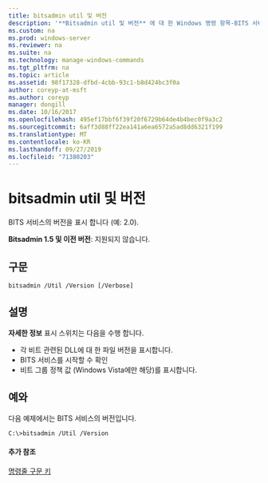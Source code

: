```yaml
---
title: bitsadmin util 및 버전
description: '**Bitsadmin util 및 버전** 에 대 한 Windows 명령 항목-BITS 서비스의 버전을 표시 합니다.'
ms.custom: na
ms.prod: windows-server
ms.reviewer: na
ms.suite: na
ms.technology: manage-windows-commands
ms.tgt_pltfrm: na
ms.topic: article
ms.assetid: 98f17328-dfbd-4cbb-93c1-b8d424bc3f0a
author: coreyp-at-msft
ms.author: coreyp
manager: dongill
ms.date: 10/16/2017
ms.openlocfilehash: 495ef17bbf6f39f20f6729b64de4b4bec0f9a3c2
ms.sourcegitcommit: 6aff3d88ff22ea141a6ea6572a5ad8dd6321f199
ms.translationtype: MT
ms.contentlocale: ko-KR
ms.lasthandoff: 09/27/2019
ms.locfileid: "71380203"
---
```

# <a name="bitsadmin-util-and-version"></a>bitsadmin util 및 버전

BITS 서비스의 버전을 표시 합니다 (예: 2.0).

**Bitsadmin 1.5 및 이전 버전**: 지원되지 않습니다.

## <a name="syntax"></a>구문

```
bitsadmin /Util /Version [/Verbose]
```

## <a name="remarks"></a>설명

**자세한 정보** 표시 스위치는 다음을 수행 합니다.
-   각 비트 관련된 DLL에 대 한 파일 버전을 표시합니다.
-   BITS 서비스를 시작할 수 확인
-   비트 그룹 정책 값 (Windows Vista에만 해당)를 표시합니다.

## <a name="BKMK_examples"></a>예와

다음 예제에서는 BITS 서비스의 버전입니다.
```
C:\>bitsadmin /Util /Version
```

#### <a name="additional-references"></a>추가 참조

[명령줄 구문 키](command-line-syntax-key.md)